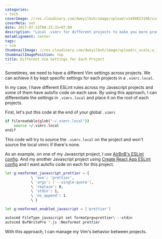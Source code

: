 ```yaml
---
categories:
- tech
coverImage: //res.cloudinary.com/dweyilbvh/image/upload/v1499823190/vim8_owyvqx.png
coverMeta: out
date: 2017-07-12T08:25:31+07:00
description: "Local .vimrc for different projects to make you more productive"
metaAlignment: center
tags:
- vim
thumbnailImage: //res.cloudinary.com/dweyilbvh/image/upload/c_scale,w_750/v1499823190/vim8_owyvqx.png
thumbnailImagePosition: top
title: Different Vim Settings for Each Project
---
```


Sometimes, we need to have a different Vim settings across projects. We can achieve it by kept specific settings for each projects in a `.vimrc.local`.
<!--more-->

In my case, I have different ESLint rules across my Javascript projects and some of them have autofix code on each save. By using this approach, I can differentiate the settings in `.vimrc.local` and place it on the root of each projects.

First, let's put this code at the end of your global `.vimrc`

```sh
if filereadable(glob("~/.vimrc.local")) 
    source ~/.vimrc.local
endif
```

This code will try to source the `.vimrc.local` on the project and won't source the local vimrc if there's none.

As an example, on one of my Javascript project, I use [AirBnB's ESLint config](https://www.npmjs.com/package/eslint-config-airbnb). And my another Javascript project using [Create React App ESLint config](https://www.npmjs.com/package/eslint-config-react-app) and I want autofix code on each for this project.

```sh
let g:neoformat_javascript_prettier = {
            \ 'exe': 'prettier',
            \ 'args': ['--single-quote'],
            \ 'replace': 0,
            \ 'stdin': 1,
            \ 'no_append': 1
            \ }

let g:neoformat_enabled_javascript = ['prettier']

autocmd FileType javascript set formatprg=prettier\ --stdin
autocmd BufWritePre *.js :Neoformat prettier
```

With this approach, I can manage my Vim's behavior between projects.
